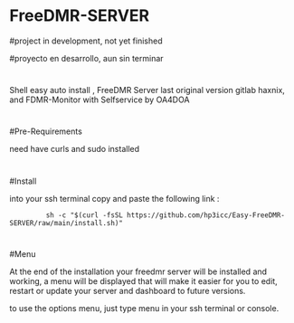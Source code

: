 # FreeDMR-SERVER

#project in development, not yet finished

#proyecto en desarrollo, aun sin terminar

#

Shell easy auto install , FreeDMR Server last original version gitlab haxnix, and FDMR-Monitor with Selfservice by OA4DOA

#

#Pre-Requirements

need have curls and sudo installed

#

#Install

into your ssh terminal copy and paste the following link :


             sh -c "$(curl -fsSL https://github.com/hp3icc/Easy-FreeDMR-SERVER/raw/main/install.sh)"
             
             
 #            
  
 #Menu
 
  At the end of the installation your freedmr server will be installed and working, a menu will be displayed that will make it easier for you to edit, restart or update your server and dashboard to future versions.
  
  to use the options menu, just type menu in your ssh terminal or console.
  
 #
